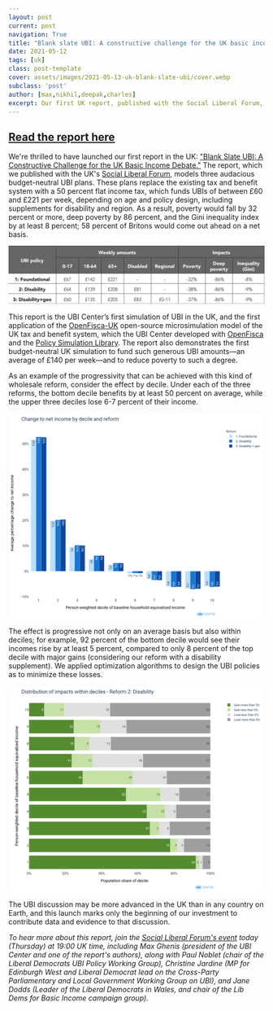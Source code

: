 ```yaml
---
layout: post
current: post
navigation: True
title: "Blank slate UBI: A constructive challenge for the UK basic income debate"
date: 2021-05-12
tags: [uk]
class: post-template
cover: assets/images/2021-05-13-uk-blank-slate-ubi/cover.webp
subclass: 'post'
author: [max,nikhil,deepak,charles]
excerpt: Our first UK report, published with the Social Liberal Forum, simulates audacious UBI-centered reforms to the tax and benefit systems.
---
```


## [Read the report here](https://d3n8a8pro7vhmx.cloudfront.net/socialliberalforum/pages/3398/attachments/original/1620835589/SLF_UBI_Center_Report_FINAL.pdf?1620835589)

We're thrilled to have launched our first report in the UK: ["Blank Slate UBI: A Constructive Challenge for the UK Basic Income Debate."](https://d3n8a8pro7vhmx.cloudfront.net/socialliberalforum/pages/3398/attachments/original/1620835589/SLF_UBI_Center_Report_FINAL.pdf?1620835589) The report, which we published with the UK's [Social Liberal Forum](https://www.socialliberal.net/), models three audacious budget-neutral UBI plans. These plans replace the existing tax and benefit system with a 50 percent flat income tax, which funds UBIs of between £60 and £221 per week, depending on age and policy design, including supplements for disability and region. As a result, poverty would fall by 32 percent or more, deep poverty by 86 percent, and the Gini inequality index by at least 8 percent; 58 percent of Britons would come out ahead on a net basis.

![Summary statistics](assets/images/2021-05-13-uk-blank-slate-ubi/table.png)

This report is the UBI Center’s first simulation of UBI in the UK, and the first application of the [OpenFisca-UK](https://github.com/PSLmodels/openfisca-uk/) open-source microsimulation model of the UK tax and benefit system, which the UBI Center developed with [OpenFisca](http://openfisca.org) and the [Policy Simulation Library](http://pslmodels.org). The report also demonstrates the first budget-neutral UK simulation to fund such generous UBI amounts—an average of £140 per week—and to reduce poverty to such a degree.

As an example of the progressivity that can be achieved with this kind of wholesale reform, consider the effect by decile. Under each of the three reforms, the bottom decile benefits by at least 50 percent on average, while the upper three deciles lose 6-7 percent of their income.

![Average percent effect by decile](assets/images/2021-05-13-uk-blank-slate-ubi/decile_pct.png "Average percent effect by decile")

The effect is progressive not only on an average basis but also within deciles; for example, 92 percent of the bottom decile would see their incomes rise by at least 5 percent, compared to only 8 percent of the top decile with major gains (considering our reform with a disability supplement). We applied optimization algorithms to design the UBI policies as to minimize these losses.

![Distribution of effects by decile](assets/images/2021-05-13-uk-blank-slate-ubi/within_decile_2.png "Distribution of effects by decile")

The UBI discussion may be more advanced in the UK than in any country on Earth, and this launch marks only the beginning of our investment to contribute data and evidence to that discussion.

_To hear more about this report, join the [Social Liberal Forum's event](https://www.socialliberal.net/what_kind_of_ubi) today (Thursday) at 19:00 UK time, including Max Ghenis (president of the UBI Center and one of the report's authors), along with Paul Noblet (chair of the Liberal Democrats UBI Policy Working Group), Christine Jardine (MP for Edinburgh West and Liberal Democrat lead on the Cross-Party Parliamentary and Local Government Working Group on UBI), and Jane Dodds (Leader of the Liberal Democrats in Wales, and chair of the Lib Dems for Basic Income campaign group)._
